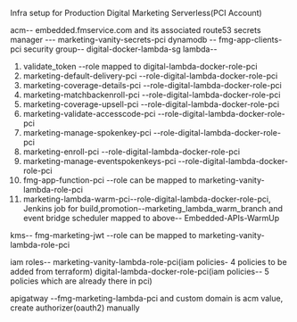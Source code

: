 Infra setup for Production Digital Marketing Serverless(PCI Account)

acm-- embedded.fmservice.com and its associated route53
secrets manager --- marketing-vanity-secrets-pci
dynamodb -- fmg-app-clients-pci
security group-- digital-docker-lambda-sg
lambda--
1. validate_token --role mapped to digital-lambda-docker-role-pci
2. marketing-default-delivery-pci --role-digital-lambda-docker-role-pci
3. marketing-coverage-details-pci --role-digital-lambda-docker-role-pci
4. marketing-matchbackenroll-pci --role-digital-lambda-docker-role-pci
5. marketing-coverage-upsell-pci --role-digital-lambda-docker-role-pci
6. marketing-validate-accesscode-pci --role-digital-lambda-docker-role-pci
7. marketing-manage-spokenkey-pci --role-digital-lambda-docker-role-pci
8. marketing-enroll-pci --role-digital-lambda-docker-role-pci
9. marketing-manage-eventspokenkeys-pci --role-digital-lambda-docker-role-pci
10. fmg-app-function-pci --role can be mapped to marketing-vanity-lambda-role-pci
11. marketing-lambda-warm-pci--role-digital-lambda-docker-role-pci, Jenkins job for build,promotion--marketing_lambda_warm_branch and
 event bridge scheduler mapped to above-- Embedded-APIs-WarmUp

kms-- fmg-marketing-jwt --role can be mapped to marketing-vanity-lambda-role-pci

iam roles-- marketing-vanity-lambda-role-pci(iam policies- 4 policies to be added from terraform)
            digital-lambda-docker-role-pci(iam policies-- 5 policies which are already there in pci)

apigatway --fmg-marketing-lambda-pci and custom domain is acm value, create authorizer(oauth2) manually


